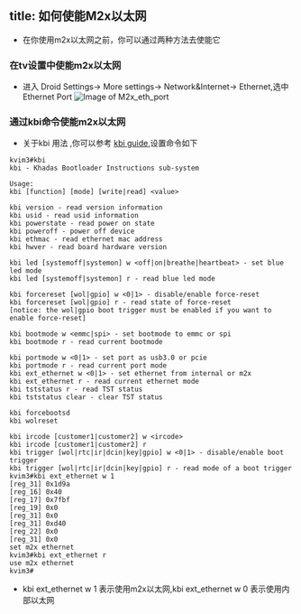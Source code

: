 title: 如何使能M2x以太网
---

* 在你使用m2x以太网之前，你可以通过两种方法去使能它

### 在tv设置中使能m2x以太网

* 进入 Droid Settings-> More settings-> Network&Internet-> Ethernet,选中Ethernet Port 
	![Image of M2x_eth_port](/android/images/vim3/vim3_m2x_eth.png)




### 通过kbi命令使能m2x以太网

* 关于kbi 用法 ,你可以参考 [kbi guide](/vim3/KbiGuidance.html),设置命令如下

```
kvim3#kbi
kbi - Khadas Bootloader Instructions sub-system

Usage:
kbi [function] [mode] [write|read] <value>

kbi version - read version information
kbi usid - read usid information
kbi powerstate - read power on state
kbi poweroff - power off device
kbi ethmac - read ethernet mac address
kbi hwver - read board hardware version

kbi led [systemoff|systemon] w <off|on|breathe|heartbeat> - set blue led mode
kbi led [systemoff|systemon] r - read blue led mode

kbi forcereset [wol|gpio] w <0|1> - disable/enable force-reset
kbi forcereset [wol|gpio] r - read state of force-reset
[notice: the wol|gpio boot trigger must be enabled if you want to enable force-reset]

kbi bootmode w <emmc|spi> - set bootmode to emmc or spi
kbi bootmode r - read current bootmode

kbi portmode w <0|1> - set port as usb3.0 or pcie
kbi portmode r - read current port mode
kbi ext_ethernet w <0|1> - set ethernet from internal or m2x
kbi ext_ethernet r - read current ethernet mode
kbi tststatus r - read TST status
kbi tststatus clear - clear TST status

kbi forcebootsd
kbi wolreset

kbi ircode [customer1|customer2] w <ircode>
kbi ircode [customer1|customer2] r
kbi trigger [wol|rtc|ir|dcin|key|gpio] w <0|1> - disable/enable boot trigger
kbi trigger [wol|rtc|ir|dcin|key|gpio] r - read mode of a boot trigger
kvim3#kbi ext_ethernet w 1
[reg_31] 0x1d9a
[reg_16] 0x40
[reg_17] 0x7fbf
[reg_19] 0x0
[reg_31] 0x0
[reg_31] 0xd40
[reg_22] 0x0
[reg_31] 0x0
set m2x ethernet
kvim3#kbi ext_ethernet r
use m2x ethernet
kvim3#

```

* kbi ext_ethernet w 1 表示使用m2x以太网,kbi ext_ethernet w 0 表示使用内部以太网

